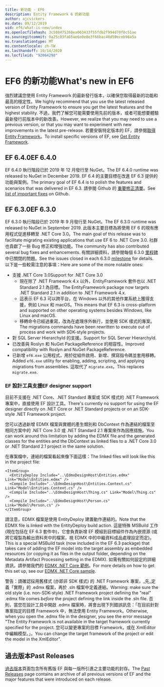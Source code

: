```yaml
---
title: 新功能 - EF6
description: Entity Framework 6 的新功能
author: ajcvickers
ms.date: 09/12/2019
uid: ef6/what-is-new/index
ms.openlocfilehash: 3c588475268ea063433f55fdb2f994d70f8c51ae
ms.sourcegitcommit: 0a25c03fa65ae6e0e0e3f66bac48d59eceb96a5a
ms.translationtype: MT
ms.contentlocale: zh-TW
ms.lasthandoff: 10/14/2020
ms.locfileid: "92064298"
---
```

# <a name="whats-new-in-ef6"></a><span data-ttu-id="5b155-103">EF6 的新功能</span><span class="sxs-lookup"><span data-stu-id="5b155-103">What's new in EF6</span></span>

<span data-ttu-id="5b155-104">強烈建議您使用 Entity Framework 的最新發行版本，以確保您取得最新的功能和最高的穩定性。</span><span class="sxs-lookup"><span data-stu-id="5b155-104">We highly recommend that you use the latest released version of Entity Framework to ensure you get the latest features and the highest stability.</span></span>
<span data-ttu-id="5b155-105">不過，我們了解您可能需要使用先前的版本，或者可能想要體驗最新發行前版本中的新改善。</span><span class="sxs-lookup"><span data-stu-id="5b155-105">However, we realize that you may need to use a previous version, or that you may want to experiment with new improvements in the latest pre-release.</span></span>
<span data-ttu-id="5b155-106">若要安裝特定版本的 EF，請參閱[取得 Entity Framework](xref:ef6/fundamentals/install)。</span><span class="sxs-lookup"><span data-stu-id="5b155-106">To install specific versions of EF, see [Get Entity Framework](xref:ef6/fundamentals/install).</span></span>

## <a name="ef-640"></a><span data-ttu-id="5b155-107">EF 6.4.0</span><span class="sxs-lookup"><span data-stu-id="5b155-107">EF 6.4.0</span></span>

<span data-ttu-id="5b155-108">EF 6.4.0 執行階段已於 2019 年 12 月發行至 NuGet。</span><span class="sxs-lookup"><span data-stu-id="5b155-108">The EF 6.4.0 runtime was released to NuGet in December  2019.</span></span> <span data-ttu-id="5b155-109">EF 6.4 的主要目標在改進 EF 6.3 提供的功能與案例。</span><span class="sxs-lookup"><span data-stu-id="5b155-109">The primary goal of EF 6.4 is to polish the features and scenarios that was delivered in EF 6.3.</span></span> <span data-ttu-id="5b155-110">請參閱 Github 的 [重要修正清單](https://github.com/dotnet/ef6/milestone/14?closed=1)。</span><span class="sxs-lookup"><span data-stu-id="5b155-110">See [list of important fixes](https://github.com/dotnet/ef6/milestone/14?closed=1) on Github.</span></span>

## <a name="ef-630"></a><span data-ttu-id="5b155-111">EF 6.3.0</span><span class="sxs-lookup"><span data-stu-id="5b155-111">EF 6.3.0</span></span>

<span data-ttu-id="5b155-112">EF 6.3.0 執行階段已於 2019 年 9 月發行至 NuGet。</span><span class="sxs-lookup"><span data-stu-id="5b155-112">The EF 6.3.0 runtime was released to NuGet in September 2019.</span></span> <span data-ttu-id="5b155-113">此版本主要目標為將使用 EF 6 的現有應用程式促進移轉至 .NET Core 3.0。</span><span class="sxs-lookup"><span data-stu-id="5b155-113">The main goal of this release was to facilitate migrating existing applications that use EF 6 to .NET Core 3.0.</span></span> <span data-ttu-id="5b155-114">社群也貢獻了一些 Bug 修正和增強功能。</span><span class="sxs-lookup"><span data-stu-id="5b155-114">The community has also contributed several bug fixes and enhancements.</span></span> <span data-ttu-id="5b155-115">有關詳細資料，請參閱每個 6.3.0 [里程碑](https://github.com/aspnet/EntityFramework6/milestones?state=closed)中已關閉的問題。</span><span class="sxs-lookup"><span data-stu-id="5b155-115">See the issues closed in each 6.3.0 [milestone](https://github.com/aspnet/EntityFramework6/milestones?state=closed) for details.</span></span> <span data-ttu-id="5b155-116">以下是一些較需注意的事項：</span><span class="sxs-lookup"><span data-stu-id="5b155-116">Here are some of the more notable ones:</span></span>

- <span data-ttu-id="5b155-117">支援 .NET Core 3.0</span><span class="sxs-lookup"><span data-stu-id="5b155-117">Support for .NET Core 3.0</span></span>
  - <span data-ttu-id="5b155-118">現在除了 .NET Framework 4.x 以外，EntityFramework 套件也以 .NET Standard 2.1 為目標。</span><span class="sxs-lookup"><span data-stu-id="5b155-118">The EntityFramework package now targets .NET Standard 2.1 in addition to .NET Framework 4.x.</span></span>
  - <span data-ttu-id="5b155-119">這表示 EF 6.3 可以跨平台，在 Windows 以外的其他作業系統上獲得支援，例如 Linux 和 macOS。</span><span class="sxs-lookup"><span data-stu-id="5b155-119">This means that EF 6.3 is cross-platform and supported on other operating systems besides Windows, like Linux and macOS.</span></span>
  - <span data-ttu-id="5b155-120">移轉命令已經過重寫，改為在處理序外執行，並使用 SDK 樣式的專案。</span><span class="sxs-lookup"><span data-stu-id="5b155-120">The migrations commands have been rewritten to execute out of process and work with SDK-style projects.</span></span>
- <span data-ttu-id="5b155-121">對 SQL Server HierarchyId 的支援。</span><span class="sxs-lookup"><span data-stu-id="5b155-121">Support for SQL Server HierarchyId.</span></span>
- <span data-ttu-id="5b155-122">已改善與 Roslyn 和 NuGet PackageReference 的相容性。</span><span class="sxs-lookup"><span data-stu-id="5b155-122">Improved compatibility with Roslyn and NuGet PackageReference.</span></span>
- <span data-ttu-id="5b155-123">已新增 `ef6.exe` 公用程式，用於從組件啟用、新增、撰寫指令碼並套用移轉。</span><span class="sxs-lookup"><span data-stu-id="5b155-123">Added `ef6.exe` utility for enabling, adding, scripting, and applying migrations from assemblies.</span></span> <span data-ttu-id="5b155-124">這取代了 `migrate.exe`。</span><span class="sxs-lookup"><span data-stu-id="5b155-124">This replaces `migrate.exe`.</span></span>

### <a name="ef-designer-support"></a><span data-ttu-id="5b155-125">EF 設計工具支援</span><span class="sxs-lookup"><span data-stu-id="5b155-125">EF designer support</span></span>

<span data-ttu-id="5b155-126">目前不支援在 .NET Core、.NET Standard 專案或 SDK 樣式的 .NET Framework 專案中，直接使用 EF 設計工具。</span><span class="sxs-lookup"><span data-stu-id="5b155-126">There's currently no support for using the EF designer directly on .NET Core or .NET Standard projects or on an SDK-style .NET Framework project.</span></span> 

<span data-ttu-id="5b155-127">您可以透過新增 EDMX 檔案與實體的產生類別和 DbContext 作為連結的檔案至相同方案中的 .NET Core 3.0 或 .NET Standard 2.1 專案來作為因應措施。</span><span class="sxs-lookup"><span data-stu-id="5b155-127">You can work around this limitation by adding the EDMX file and the generated classes for the entities and the DbContext as linked files to a .NET Core 3.0 or .NET Standard 2.1 project in the same solution.</span></span>

<span data-ttu-id="5b155-128">在專案檔中，連結的檔案看起來像下面這樣：</span><span class="sxs-lookup"><span data-stu-id="5b155-128">The linked files will look like this in the project file:</span></span>

``` csproj 
<ItemGroup>
  <EntityDeploy Include="..\EdmxDesignHost\Entities.edmx" Link="Model\Entities.edmx" />
  <Compile Include="..\EdmxDesignHost\Entities.Context.cs" Link="Model\Entities.Context.cs" />
  <Compile Include="..\EdmxDesignHost\Thing.cs" Link="Model\Thing.cs" />
  <Compile Include="..\EdmxDesignHost\Person.cs" Link="Model\Person.cs" />
</ItemGroup>
```

<span data-ttu-id="5b155-129">請注意，EDMX 檔案是使用 EntityDeploy 建置動作連結的。</span><span class="sxs-lookup"><span data-stu-id="5b155-129">Note that the EDMX file is linked with the EntityDeploy build action.</span></span> <span data-ttu-id="5b155-130">這是特殊 MSBuild 工作 (現在包括在 EF 6.3 套件中)，它會負責新增 EF 模組到目標組件作為內嵌資源 (或將它複製為輸出資料夾中的檔案，視 EDMX 中的中繼資料成品處理設定而定)。</span><span class="sxs-lookup"><span data-stu-id="5b155-130">This is a special MSBuild task (now included in the EF 6.3 package) that takes care of adding the EF model into the target assembly as embedded resources (or copying it as files in the output folder, depending on the Metadata Artifact Processing setting in the EDMX).</span></span> <span data-ttu-id="5b155-131">如需有關如何設定的詳細資訊，請參閱我們的 [EDMX .NET Core 範例](https://aka.ms/EdmxDotNetCoreSample)。</span><span class="sxs-lookup"><span data-stu-id="5b155-131">For more details on how to get this set up, see our [EDMX .NET Core sample](https://aka.ms/EdmxDotNetCoreSample).</span></span>

<span data-ttu-id="5b155-132">警告：請確認採用舊樣式 (亦即非 SDK 樣式) 的 .NET Framework 專案，_先_定義「實際」的 .edmx 檔案，再於 .sln 檔案中定義連結。</span><span class="sxs-lookup"><span data-stu-id="5b155-132">Warning: make sure the old style (i.e. non-SDK-style) .NET Framework project defining the "real" .edmx file comes _before_ the project defining the link inside the .sln file.</span></span> <span data-ttu-id="5b155-133">否則，當您在設計工具中開啟 .edmx 檔案時，將會出現下列錯誤訊息：「在目前針對專案指定的目標 Framework 中，無法使用 Entity Framework。</span><span class="sxs-lookup"><span data-stu-id="5b155-133">Otherwise, when you open the .edmx file in the designer, you see the error message "The Entity Framework is not available in the target framework currently specified for the project.</span></span> <span data-ttu-id="5b155-134">您可以變更專案的目標 Framework，或在 XmlEditor 中編輯模型。」。</span><span class="sxs-lookup"><span data-stu-id="5b155-134">You can change the target framework of the project or edit the model in the XmlEditor".</span></span>

## <a name="past-releases"></a><span data-ttu-id="5b155-135">過去版本</span><span class="sxs-lookup"><span data-stu-id="5b155-135">Past Releases</span></span>

<span data-ttu-id="5b155-136">[過去版本](xref:ef6/what-is-new/past-releases)頁面包含所有舊版 EF 與每一版所引進之主要功能的封存。</span><span class="sxs-lookup"><span data-stu-id="5b155-136">The [Past Releases](xref:ef6/what-is-new/past-releases) page contains an archive of all previous versions of EF and the major features that were introduced on each release.</span></span>
